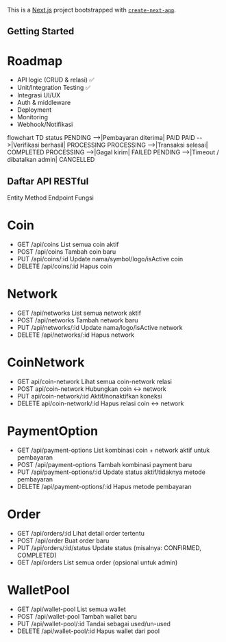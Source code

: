 This is a [Next.js](https://nextjs.org) project bootstrapped with [`create-next-app`](https://nextjs.org/docs/app/api-reference/cli/create-next-app).

## Getting Started
# Roadmap
- API logic  (CRUD & relasi) ✅
- Unit/Integration Testing ✅
- Integrasi UI/UX
- Auth & middleware
- Deployment
- Monitoring
- Webhook/Notifikasi

flowchart TD status
    PENDING -->|Pembayaran diterima| PAID
    PAID -->|Verifikasi berhasil| PROCESSING
    PROCESSING -->|Transaksi selesai| COMPLETED
    PROCESSING -->|Gagal kirim| FAILED
    PENDING -->|Timeout / dibatalkan admin| CANCELLED

## Daftar API RESTful

Entity Method Endpoint Fungsi

# Coin 
- GET /api/coins List semua coin aktif
- POST /api/coins Tambah coin baru
- PUT /api/coins/:id Update nama/symbol/logo/isActive coin
- DELETE /api/coins/:id Hapus coin

# Network 
- GET /api/networks List semua network aktif
- POST /api/networks Tambah network baru
- PUT /api/networks/:id Update nama/logo/isActive network
- DELETE /api/networks/:id Hapus network

# CoinNetwork 
- GET api/coin-network Lihat semua coin-network relasi
- POST api/coin-network Hubungkan coin ↔ network
- PUT api/coin-network/:id Aktif/nonaktifkan koneksi
- DELETE api/coin-network/:id Hapus relasi coin ↔ network

# PaymentOption
- GET /api/payment-options List kombinasi coin + network aktif untuk pembayaran
- POST /api/payment-options Tambah kombinasi payment baru
- PUT /api/payment-options/:id Update status aktif/tidaknya metode pembayaran
- DELETE /api/payment-options/:id Hapus metode pembayaran

# Order
- GET /api/orders/:id Lihat detail order tertentu
- POST /api/order Buat order baru
- PUT /api/orders/:id/status Update status (misalnya: CONFIRMED, COMPLETED)
- GET /api/orders List semua order (opsional untuk admin)

# WalletPool
- GET /api/wallet-pool List semua wallet
- POST /api/wallet-pool Tambah wallet baru
- PUT /api/wallet-pool/:id Tandai sebagai used/un-used
- DELETE /api/wallet-pool/:id Hapus wallet dari pool


